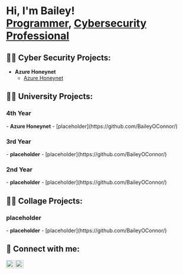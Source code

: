 <h1>Hi, I'm Bailey! <br/><a href="https://github.com/BaileyOConnor">Programmer</a>, <a href="https://www.linkedin.com/in/BaileyOConnor1/">Cybersecurity Professional</a></h1>

<h2>👨‍💻 Cyber Security Projects:</h2>

- <b>Azure Honeynet</b>
  - [Azure Honeynet](https://github.com/BaileyOConnor/)
 
<h2>👨‍💻 University Projects:</h2>
  <h3> 4th Year</h3>
  - <b>Azure Honeynet</b>
    - [placeholder](https://github.com/BaileyOConnor/)

  <h3> 3rd Year</h3>
  - <b>placeholder</b>
    - [placeholder](https://github.com/BaileyOConnor/)
       
  <h3> 2nd Year</h3>
  - <b>placeholder</b>
    - [placeholder](https://github.com/BaileyOConnor/)
  
<h2>👨‍💻 Collage Projects:</h2> 
  <h3> placeholder</h3>
  - <b>placeholder</b>
    - [placeholder](https://github.com/BaileyOConnor/)

      


<h2> 🤳 Connect with me:</h2>

[<img align="left" alt="JoshMadakor | Twitter" width="22px" src="https://cdn.jsdelivr.net/npm/simple-icons@v3/icons/twitter.svg" />][twitter]
[<img align="left" alt="JoshMadakor | LinkedIn" width="22px" src="https://cdn.jsdelivr.net/npm/simple-icons@v3/icons/linkedin.svg" />][linkedin]

[twitter]: https://twitter.com/
[linkedin]: https://linkedin.com/in/BaileyOConnor1/

<!--
**BaileyOConnor/BaileyOConnor** is a ✨ _special_ ✨ repository because its `README.md` (this file) appears on your GitHub profile.

Here are some ideas to get you started:

- 🔭 I’m currently working on ...
- 🌱 I’m currently learning ...
- 👯 I’m looking to collaborate on ...
- 🤔 I’m looking for help with ...
- 💬 Ask me about ...
- 📫 How to reach me: ...
- 😄 Pronouns: ...
- ⚡ Fun fact: ...
-->
